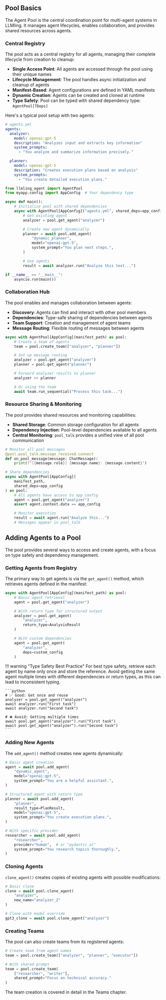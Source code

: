 ## Pool Basics

The Agent Pool is the central coordination point for multi-agent systems in LLMling. It manages agent lifecycles, enables collaboration, and provides shared resources across agents.

### Central Registry

The pool acts as a central registry for all agents, managing their complete lifecycle from creation to cleanup:

- **Single Access Point**: All agents are accessed through the pool using their unique names
- **Lifecycle Management**: The pool handles async initialization and cleanup of agents
- **Manifest-Based**: Agent configurations are defined in YAML manifests
- **Dynamic Creation**: Agents can be created and cloned at runtime
- **Type Safety**: Pool can be typed with shared dependency type: `AgentPool[TDeps]`

Here's a typical pool setup with two agents:

```yaml
# agents.yml
agents:
  analyzer:
    model: openai:gpt-5
    description: "Analyzes input and extracts key information"
    system_prompts:
      - "You analyze and summarize information precisely."

  planner:
    model: openai:gpt-5
    description: "Creates execution plans based on analysis"
    system_prompts:
      - "You create detailed execution plans."
```

```python
from llmling_agent import AgentPool
from myapp.config import AppConfig  # Your dependency type

async def main():
    # Initialize pool with shared dependencies
    async with AgentPool[AppConfig]("agents.yml", shared_deps=app_config) as pool:
        # Get existing agent
        analyzer = pool.get_agent("analyzer")

        # Create new agent dynamically
        planner = await pool.add_agent(
            "dynamic_planner",
            model="openai:gpt-5",
            system_prompt="You plan next steps.",
        )

        # Use agents
        result = await analyzer.run("Analyze this text...")

if __name__ == "__main__":
    asyncio.run(main())
```

### Collaboration Hub

The pool enables and manages collaboration between agents:

- **Discovery**: Agents can find and interact with other pool members
- **Dependencies**: Type-safe sharing of dependencies between agents
- **Team Support**: Creation and management of agent teams
- **Message Routing**: Flexible routing of messages between agents

```python
async with AgentPool[AppConfig](manifest_path) as pool:
    # Create a team of agents
    team = pool.create_team(["analyzer", "planner"])

    # Set up message routing
    analyzer = pool.get_agent("analyzer")
    planner = pool.get_agent("planner")

    # Forward analyzer results to planner
    analyzer >> planner

    # Or using the team
    await team.run_sequential("Process this task...")
```

### Resource Sharing & Monitoring

The pool provides shared resources and monitoring capabilities:

- **Shared Storage**: Common storage configuration for all agents
- **Dependency Injection**: Pool-level dependencies available to all agents
- **Central Monitoring**: `pool_talk` provides a unified view of all pool communication

```python
# Monitor all pool messages
@pool.pool_talk.message_received.connect
def on_pool_message(message: ChatMessage):
    print(f"[{message.role}] {message.name}: {message.content}")

# Share dependencies
async with AgentPool[AppConfig](
    manifest_path,
    shared_deps=app_config
) as pool:
    # All agents have access to app_config
    agent = pool.get_agent("analyzer")
    assert agent.context.data == app_config

    # Monitor execution
    result = await agent.run("Analyze this...")
    # Messages appear in pool_talk
```

## Adding Agents to a Pool

The pool provides several ways to access and create agents, with a focus on type safety and dependency management.

### Getting Agents from Registry

The primary way to get agents is via the `get_agent()` method, which retrieves agents defined in the manifest:

```python
async with AgentPool[AppConfig](manifest_path) as pool:
    # Basic agent retrieval
    agent = pool.get_agent("analyzer")

    # With return type for structured output
    analyzer = pool.get_agent(
        "analyzer",
        return_type=AnalysisResult
    )

    # With custom dependencies
    agent = pool.get_agent(
        "analyzer",
        deps=custom_config
    )
```

!!! warning "Type Safety Best Practice"
    For best type safety, retrieve each agent by name only once and store the reference.
    Avoid getting the same agent multiple times with different dependencies or return types,
    as this can lead to inconsistent typing.

    ```python
    # ✅ Good: Get once and reuse
    analyzer = pool.get_agent("analyzer")
    await analyzer.run("First task")
    await analyzer.run("Second task")

    # ❌ Avoid: Getting multiple times
    await pool.get_agent("analyzer").run("First task")
    await pool.get_agent("analyzer").run("Second task")
    ```

### Adding New Agents

The `add_agent()` method creates new agents dynamically:

```python
# Basic agent creation
agent = await pool.add_agent(
    "dynamic_agent",
    model="openai:gpt-5",
    system_prompt="You are a helpful assistant.",
)

# Structured agent with return type
planner = await pool.add_agent(
    "planner",
    result_type=PlanResult,
    model="openai:gpt-5",
    system_prompt="You create execution plans.",
)

# With specific provider
researcher = await pool.add_agent(
    "researcher",
    provider="human",  # or "pydantic_ai"
    system_prompt="You research topics thoroughly.",
)
```

### Cloning Agents

`clone_agent()` creates copies of existing agents with possible modifications:

```python
# Basic clone
clone = await pool.clone_agent(
    "analyzer",
    new_name="analyzer_2"
)

# Clone with model override
gpt3_clone = await pool.clone_agent("analyzer")

```

### Creating Teams

The pool can also create teams from its registered agents:

```python
# Create team from agent names
team = pool.create_team(["analyzer", "planner", "executor"])

# With shared prompt
team = pool.create_team(
    ["researcher", "writer"],
    shared_prompt="Focus on technical accuracy."
)
```

The team creation is covered in detail in the Teams chapter.

